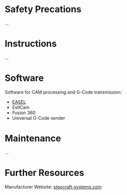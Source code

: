 <!-- TITLE: Stepcraft -->
<!-- SUBTITLE: Instructions on using and maintaining the Stepcraft CNC mill -->

# Safety Precations
…

# Instructions
…

# Software

Software for CAM processing and G-Code transmission:

*   [EASEL](http://easel.inventables.com/)
*   EstlCam
*   Fusion 360
*   Universal G-Code sender

# Maintenance
…

# Further Resources

Manufacturer Website: [stepcraft-systems.com](https://www.stepcraft-systems.com/)
